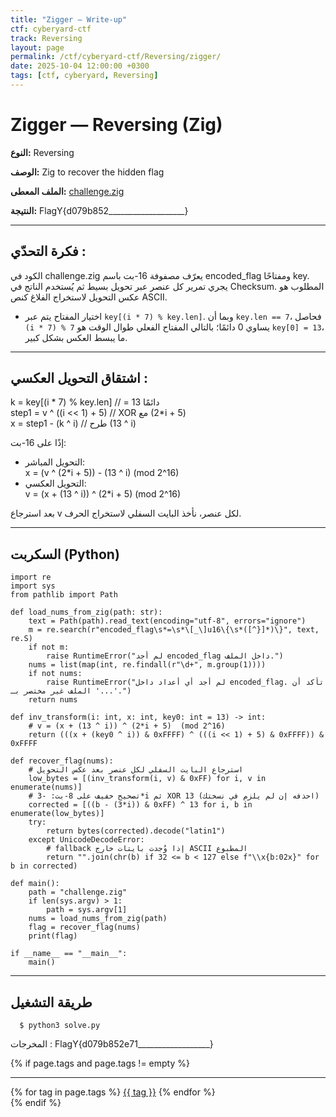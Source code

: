 ```yaml
---
title: "Zigger — Write-up"
ctf: cyberyard-ctf    
track: Reversing           
layout: page
permalink: /ctf/cyberyard-ctf/Reversing/zigger/
date: 2025-10-04 12:00:00 +0300
tags: [ctf, cyberyard, Reversing]
---
```


# Zigger — Reversing (Zig)

**النوع:** Reversing

**الوصف:** Zig to recover the hidden flag

**الملف المعطى:** [challenge.zig](https://raw.githubusercontent.com/rxx2me/CTFs-Writeups/refs/heads/main/CyberYard%20CTF/Zigger/challenge.zig)

**النتيجة:** FlagY{d079b852___________________}

---

## فكرة التحدّي :

الكود في challenge.zig يعرّف مصفوفة 16-بت باسم encoded_flag ومفتاحًا key. يجري تمرير كل عنصر عبر تحويل بسيط ثم يُستخدم الناتج في Checksum. المطلوب هو عكس التحويل لاستخراج الفلاغ كنص ASCII.

- اختيار المفتاح يتم عبر `key[(i * 7) % key.len]`. وبما أن `key.len == 7`، فحاصل `(i * 7) % 7` يساوي 0 دائمًا؛ بالتالي المفتاح الفعلي طوال الوقت هو `key[0] = 13`، ما يبسط العكس بشكل كبير.

---

## اشتقاق التحويل العكسي :

  k     = key[(i * 7) % key.len]   // = 13 دائمًا  
  step1 = v ^ ((i << 1) + 5)       // XOR مع (2*i + 5)  
  x     = step1 - (k ^ i)          // طرح (13 ^ i)

إذًا على 16-بت:
- التحويل المباشر:  
  x = (v ^ (2*i + 5)) - (13 ^ i)   (mod 2^16)
- التحويل العكسي:  
  v = (x + (13 ^ i)) ^ (2*i + 5)   (mod 2^16)

بعد استرجاع v لكل عنصر، نأخذ البايت السفلي لاستخراج الحرف.  

---

## السكربت (Python)


```
import re
import sys
from pathlib import Path

def load_nums_from_zig(path: str):
    text = Path(path).read_text(encoding="utf-8", errors="ignore")
    m = re.search(r"encoded_flag\s*=\s*\[_\]u16\{\s*([^}]*)\}", text, re.S)
    if not m:
        raise RuntimeError("لم أجد encoded_flag داخل الملف.")
    nums = list(map(int, re.findall(r"\d+", m.group(1))))
    if not nums:
        raise RuntimeError("لم أجد أي أعداد داخل encoded_flag. تأكد أن الملف غير مختصر بـ '...'.")
    return nums

def inv_transform(i: int, x: int, key0: int = 13) -> int:
    # v = (x + (13 ^ i)) ^ (2*i + 5)  (mod 2^16)
    return (((x + (key0 ^ i)) & 0xFFFF) ^ (((i << 1) + 5) & 0xFFFF)) & 0xFFFF

def recover_flag(nums):
    # استرجاع البايت السفلي لكل عنصر بعد عكس التحويل
    low_bytes = [(inv_transform(i, v) & 0xFF) for i, v in enumerate(nums)]
    # تصحيح خفيف على 8-بت: -3*i ثم XOR 13 (احذفه إن لم يلزم في نسختك)
    corrected = [((b - (3*i)) & 0xFF) ^ 13 for i, b in enumerate(low_bytes)]
    try:
        return bytes(corrected).decode("latin1")
    except UnicodeDecodeError:
        # fallback إذا وُجدت بايتات خارج ASCII المطبوع
        return "".join(chr(b) if 32 <= b < 127 else f"\\x{b:02x}" for b in corrected)

def main():
    path = "challenge.zig"
    if len(sys.argv) > 1:
        path = sys.argv[1]
    nums = load_nums_from_zig(path)
    flag = recover_flag(nums)
    print(flag)

if __name__ == "__main__":
    main()
```

---

## طريقة التشغيل

```
  $ python3 solve.py
```
المخرجات :
  FlagY{d079b852e71__________________}



{% if page.tags and page.tags != empty %}
<hr>
<div class="tags-inline">
  {% for tag in page.tags %}
    <a class="tag-pill" href="/tags/?t={{ tag | slugify }}">{{ tag }}</a>
  {% endfor %}
</div>
{% endif %}
